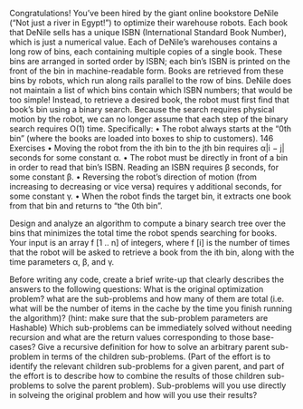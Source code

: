 Congratulations! You’ve been hired by the giant online bookstore DeNile (“Not just a river in Egypt!”) to optimize their warehouse robots. Each book that DeNile sells has a unique ISBN (International Standard Book Number), which is just a numerical value. Each of DeNile’s warehouses contains a long row of bins, each containing multiple copies of a single book. These bins are arranged in sorted order by ISBN; each bin’s ISBN is printed on the front of the bin in machine-readable form. Books are retrieved from these bins by robots, which run along rails parallel to the row of bins. DeNile does not maintain a list of which bins contain which ISBN numbers; that would be too simple! Instead, to retrieve a desired book, the robot must first find that book’s bin using a binary search. Because the search requires physical motion by the robot, we can no longer assume that each step of the binary search requires O(1) time. 
Specifically:
 • The robot always starts at the “0th bin” (where the books are loaded into boxes to ship to customers). 146 Exercises
 • Moving the robot from the ith bin to the jth bin requires α|i − j| seconds for some constant α.
 • The robot must be directly in front of a bin in order to read that bin’s ISBN. Reading an ISBN requires β seconds, for some constant β.
 • Reversing the robot’s direction of motion (from increasing to decreasing or vice versa) requires γ additional seconds, for some constant γ. 
• When the robot finds the target bin, it extracts one book from that bin and returns to “the 0th bin”. 

Design and analyze an algorithm to compute a binary search tree over the bins that minimizes the total time the robot spends searching for books. Your input is an array f [1 .. n] of integers, where f [i] is the number of times that the robot will be asked to retrieve a book from the ith bin, along with the time parameters α, β, and γ.


Before writing any code, create a brief write-up that clearly describes the answers to the following questions:
What is the original optimization problem?
what are the sub-problems and how many of them are total (i.e. what will be the number of items in the cache by the time you finish running the algorithm)? (hint: make sure that the sub-problem parameters are Hashable)
Which sub-problems can be immediately solved without needing recursion and what are the return values corresponding to those base-cases?
Give a recursive definition for how to solve an arbitrary parent sub-problem in terms of the children sub-problems. (Part of the effort is to identify the relevant children sub-problems for a given parent, and part of the effort is to describe how to combine the results of those children sub-problems to solve the parent problem).
Sub-problems will you use directly in solveing the original problem and how will you use their results?




